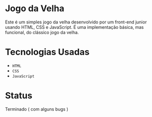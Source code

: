 # Jogo da Velha
Este é um simples jogo da velha desenvolvido por um front-end junior usando HTML, CSS e JavaScript. É uma implementação básica, mas funcional, do clássico jogo da velha.

# Tecnologias Usadas
- <code>HTML</code>
- <code>CSS</code>
- <code>JavaScript</code>

# Status
Terminado ( com alguns bugs )
